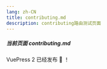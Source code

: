 ```yaml
---
lang: zh-CN
title: contributing.md
description: contributing路由测试页面
---
```


##### 当前页面 contributing.md
VuePress 2 已经发布 :tada: ！
